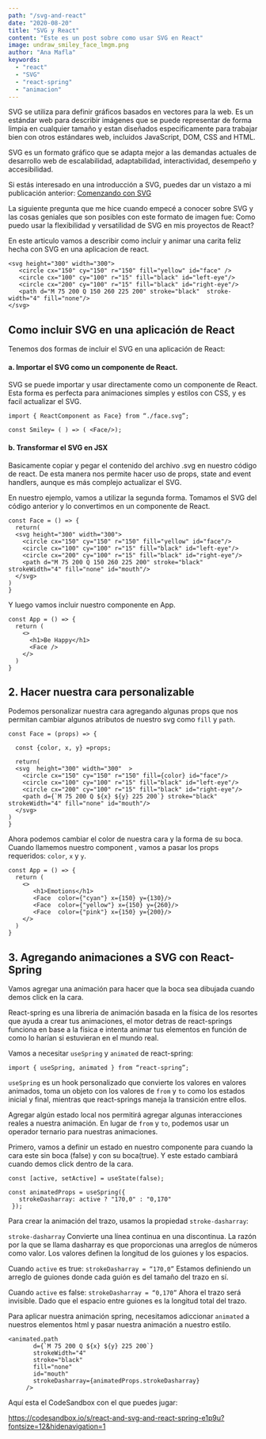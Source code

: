 ```yaml
---
path: "/svg-and-react"
date: "2020-08-20"
title: "SVG y React"
content: "Este es un post sobre como usar SVG en React"
image: undraw_smiley_face_lmgm.png
author: "Ana Mafla"
keywords:
  - "react"
  - "SVG"
  - "react-spring"
  - "animacion"
---
```


SVG se utiliza para definir gráficos basados en vectores para la web. Es un estándar web para describir imágenes que se puede representar de forma limpia en cualquier tamaño y estan diseñados especificamente para trabajar bien con otros estándares web, incluidos JavaScript, DOM, CSS and HTML.

SVG es un formato gráfico que se adapta mejor a las demandas actuales de desarrollo web de escalabilidad, adaptabilidad, interactividad, desempeño y accesibilidad.

Si estás interesado en una introducción a SVG, puedes dar un vistazo a mi publicación anterior: [Comenzando con SVG](https://www.anamafla.com/es/blog/getting-started-with-svg/)

La siguiente pregunta que me hice cuando empecé a conocer sobre SVG y las cosas geniales que son posibles con este formato de imagen fue: Como puedo usar la flexibilidad y versatilidad de SVG en mis proyectos de React?

En este articulo vamos a describir como incluir y animar una carita feliz hecha con SVG en una aplicacion de react.

```
<svg height="300" width="300">
   <circle cx="150" cy="150" r="150" fill="yellow" id="face" />
   <circle cx="100" cy="100" r="15" fill="black" id="left-eye"/>
   <circle cx="200" cy="100" r="15" fill="black" id="right-eye"/>
   <path d="M 75 200 Q 150 260 225 200" stroke="black"  stroke-width="4" fill="none"/>
</svg>
```

## Como incluir SVG en una aplicación de React

Tenemos dos formas de incluir el SVG en una aplicación de React:

#### a. Importar el SVG como un componente de React.

SVG se puede importar y usar directamente como un componente de React. Esta forma es perfecta para animaciones simples y estilos con CSS, y es facil actualizar el SVG.

```
import { ReactComponent as Face} from “./face.svg”;

const Smiley= ( ) => ( <Face/>);
```

#### b. Transformar el SVG en JSX

Basicamente copiar y pegar el contenido del archivo .svg en nuestro código de react. De esta manera nos permite hacer uso de props, state and event handlers, aunque es más complejo actualizar el SVG.

En nuestro ejemplo, vamos a utilizar la segunda forma. Tomamos el SVG del código anterior y lo convertimos en un componente de React.

```
const Face = () => {
  return(
  <svg height="300" width="300">
    <circle cx="150" cy="150" r="150" fill="yellow" id="face"/>
    <circle cx="100" cy="100" r="15" fill="black" id="left-eye"/>
    <circle cx="200" cy="100" r="15" fill="black" id="right-eye"/>
    <path d="M 75 200 Q 150 260 225 200" stroke="black"  strokeWidth="4" fill="none" id="mouth"/>
  </svg>
)
}
```

Y luego vamos incluir nuestro componente <Face/> en App.

```
const App = () => {
  return (
    <>
      <h1>Be Happy</h1>
      <Face />
    </>
  )
}
```

## 2. Hacer nuestra cara personalizable

Podemos personalizar nuestra cara agregando algunas props que nos permitan cambiar algunos atributos de nuestro svg como `fill` y `path`.

```
const Face = (props) => {

  const {color, x, y} =props;

  return(
  <svg  height="300" width="300"  >
    <circle cx="150" cy="150" r="150" fill={color} id="face"/>
    <circle cx="100" cy="100" r="15" fill="black" id="left-eye"/>
    <circle cx="200" cy="100" r="15" fill="black" id="right-eye"/>
    <path d={`M 75 200 Q ${x} ${y} 225 200`} stroke="black"  strokeWidth="4" fill="none" id="mouth"/>
  </svg>
)
}
```

Ahora podemos cambiar el color de nuestra cara y la forma de su boca. Cuando llamemos nuestro component <Face>, vamos a pasar los props requeridos: `color`, `x` y `y`.

```
const App = () => {
  return (
    <>
       <h1>Emotions</h1>
       <Face  color={"cyan"} x={150} y={130}/>
       <Face  color={"yellow"} x={150} y={260}/>
       <Face  color={"pink"} x={150} y={200}/>
    </>
  )
}
```

## 3. Agregando animaciones a SVG con React-Spring

Vamos agregar una animación para hacer que la boca sea dibujada cuando demos click en la cara.

React-spring es una libreria de animación basada en la física de los resortes que ayuda a crear tus animaciones, el motor detras de react-springs funciona en base a la física e intenta animar tus elementos en función de como lo harían si estuvieran en el mundo real.

Vamos a necesitar `useSpring` y `animated` de react-spring:

```
import { useSpring, animated } from “react-spring”;
```

`useSpring` es un hook personalizado que convierte los valores en valores animados, toma un objeto con los valores de `from` y `to` como los estados inicial y final, mientras que react-springs maneja la transición entre ellos.

Agregar algún estado local nos permitirá agregar algunas interacciones reales a nuestra animación. En lugar de `from` y `to`, podemos usar un operador ternario para nuestras animaciones.

Primero, vamos a definir un estado en nuestro componente para cuando la cara este sin boca (false) y con su boca(true). Y este estado cambiará cuando demos click dentro de la cara.

```
const [active, setActive] = useState(false);

const animatedProps = useSpring({
   strokeDasharray: active ? "170,0" : "0,170"
 });

```

Para crear la animación del trazo, usamos la propiedad `stroke-dasharray`:

`stroke-dasharray`
Convierte una línea continua en una discontinua. La razón por la que se llama dasharray es que proporcionas una arreglos de números como valor. Los valores definen la longitud de los guiones y los espacios.

Cuando `active` es true:
`strokeDasharray = “170,0”`
Estamos definiendo un arreglo de guiones donde cada guión es del tamaño del trazo en sí.

Cuando `active` es false:
`strokeDasharray = “0,170”`
Ahora el trazo será invisible. Dado que el espacio entre guiones es la longitud total del trazo.

Para aplicar nuestra animación spring, necesitamos adiccionar `animated` a nuestros elementos html y pasar nuestra animación a nuestro estilo.

```
<animated.path
       d={`M 75 200 Q ${x} ${y} 225 200`}
       strokeWidth="4"
       stroke="black"
       fill="none"
       id="mouth"
       strokeDasharray={animatedProps.strokeDasharray}
     />
```

Aquí esta el CodeSandbox con el que puedes jugar:

https://codesandbox.io/s/react-and-svg-and-react-spring-e1p9u?fontsize=12&hidenavigation=1
